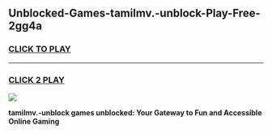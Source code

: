 
## Unblocked-Games-tamilmv.-unblock-Play-Free-2gg4a
<h3>
<a href="https://premium76.site?title=tamilmv.-unblock&ref=21A">CLICK TO PLAY</a></h3>
<hr>

<h3>
<a href="https://premium76.site?title=tamilmv.-unblock&ref=21A">CLICK 2 PLAY</a>
  
</h3>

<a href="https://premium76.site?title=tamilmv.-unblock&ref=21A"><img src="https://clearcache.store/games.png"></a>


**tamilmv.-unblock games unblocked: Your Gateway to Fun and Accessible Online Gaming**
